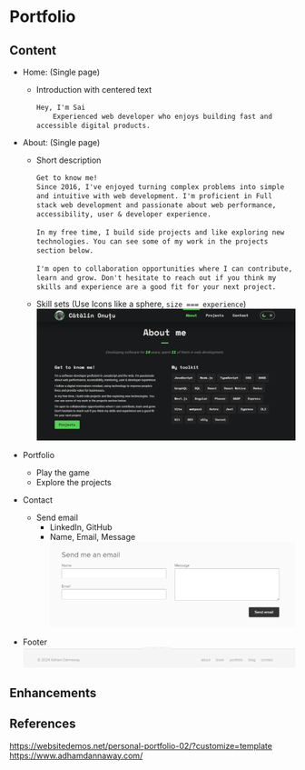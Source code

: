 # Portfolio

## Content

- Home: (Single page)
  - Introduction with centered text
    ```
    Hey, I'm Sai
        Experienced web developer who enjoys building fast and accessible digital products.
    ```
- About: (Single page)

  - Short description

    ```
    Get to know me!
    Since 2016, I've enjoyed turning complex problems into simple and intuitive with web development. I'm proficient in Full stack web development and passionate about web performance, accessibility, user & developer experience.

    In my free time, I build side projects and like exploring new technologies. You can see some of my work in the projects section below.

    I'm open to collaboration opportunities where I can contribute, learn and grow. Don't hesitate to reach out if you think my skills and experience are a good fit for your next project.
    ```

  - Skill sets (Use Icons like a sphere, `size === experience`)
    ![alt text](about.png)

- Portfolio
  - Play the game
  - Explore the projects
- Contact
  - Send email
    - LinkedIn, GitHub
    - Name, Email, Message
      ![alt text](contact.png)
- Footer
  ![alt text](footer.png)

## Enhancements

## References

https://websitedemos.net/personal-portfolio-02/?customize=template
https://www.adhamdannaway.com/
